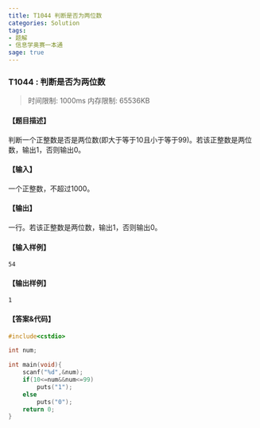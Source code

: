 ```yaml
---
title: T1044 判断是否为两位数
categories: Solution
tags:
- 题解
- 信息学奥赛一本通
sage: true
---
```


### T1044 : 判断是否为两位数

> 时间限制: $1000 \text{ms}$ 内存限制: $65536 \text{KB}$

<!-- more -->

#### 【题目描述】

判断一个正整数是否是两位数(即大于等于$10$且小于等于$99$)。若该正整数是两位数，输出$1$，否则输出$0$。

#### 【输入】

一个正整数，不超过$1000$。

#### 【输出】

一行。若该正整数是两位数，输出$1$，否则输出$0$。

#### 【输入样例】

```
54
```

#### 【输出样例】

```
1
```

#### 【答案&代码】

```cpp
#include<cstdio>

int num;

int main(void){
    scanf("%d",&num);
    if(10<=num&&num<=99)
        puts("1");
    else
        puts("0");
    return 0;
}
```
